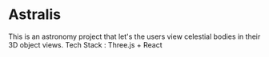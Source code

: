 # Astralis
This is an astronomy project that let's the users view celestial bodies in their 3D object views.
Tech Stack :
Three.js + React